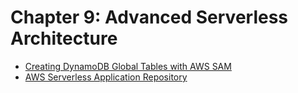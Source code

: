# Chapter 9: Advanced Serverless Architecture

- [Creating DynamoDB Global Tables with AWS SAM](https://claude.ai/share/5ad74eb0-cf3b-4a7d-89fb-34f3edb713fc)
- [AWS Serverless Application Repository](https://serverlessrepo.aws.amazon.com/applications)
